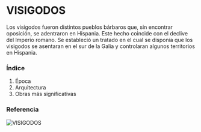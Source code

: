 # VISIGODOS


Los visigodos fueron distintos pueblos bárbaros que, sin encontrar oposición, se
adentraron en Hispania. Este hecho coincide con el declive del Imperio romano. Se
estableció un tratado en el cual se disponía que los visigodos se asentaran en el sur de
la Galia y controlaran algunos territorios en Hispania.

### Índice

1. Época
2. Arquitectura
3. Obras más significativas

### Referencia
![VISIGODOS](img/visigodos.jpg)
